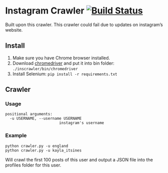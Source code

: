 # Instagram Crawler [![Build Status](https://travis-ci.org/huaying/instagram-crawler.svg?branch=master)](https://travis-ci.org/huaying/instagram-crawler)

Built upon this crawler. 
This crawler could fail due to updates on instagram’s website. 

## Install
1. Make sure you have Chrome browser installed.
2. Download [chromedriver](https://sites.google.com/a/chromium.org/chromedriver/) and put it into bin folder: `./inscrawler/bin/chromedriver`
3. Install Selenium: `pip install -r requirements.txt`

## Crawler
### Usage
```
positional arguments:
  -u USERNAME, --username USERNAME
                        instagram's username
```



### Example
```
python crawler.py -u england
python crawler.py -u kayla_itsines
```
Will crawl the first 100 posts of this user and output a JSON file into the profiles folder for this user.